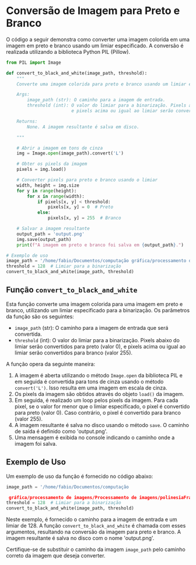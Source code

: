 # Conversão de Imagem para Preto e Branco

O código a seguir demonstra como converter uma imagem colorida em uma imagem em preto e branco usando um limiar especificado. A conversão é realizada utilizando a biblioteca Python PIL (Pillow).

```python
from PIL import Image

def convert_to_black_and_white(image_path, threshold):
    """
    Converte uma imagem colorida para preto e branco usando um limiar especificado.

    Args:
        image_path (str): O caminho para a imagem de entrada.
        threshold (int): O valor do limiar para a binarização. Pixels abaixo do limiar serão convertidos para preto,
                         e pixels acima ou igual ao limiar serão convertidos para branco.

    Returns:
        None. A imagem resultante é salva em disco.

    """

    # Abrir a imagem em tons de cinza
    img = Image.open(image_path).convert('L')

    # Obter os pixels da imagem
    pixels = img.load()

    # Converter pixels para preto e branco usando o limiar
    width, height = img.size
    for y in range(height):
        for x in range(width):
            if pixels[x, y] < threshold:
                pixels[x, y] = 0  # Preto
            else:
                pixels[x, y] = 255  # Branco

    # Salvar a imagem resultante
    output_path = 'output.png'
    img.save(output_path)
    print(f"A imagem em preto e branco foi salva em {output_path}.")

# Exemplo de uso
image_path = '/home/fabio/Documentos/computação gráfica/processamento de imagens/Processamento de imagens/polinesiaFrancesa.png'
threshold = 128  # Limiar para a binarização
convert_to_black_and_white(image_path, threshold)
```

## Função `convert_to_black_and_white`

Esta função converte uma imagem colorida para uma imagem em preto e branco, utilizando um limiar especificado para a binarização. Os parâmetros da função são os seguintes:

- `image_path` (str): O caminho para a imagem de entrada que será convertida.
- `threshold` (int): O valor do limiar para a binarização. Pixels abaixo do limiar serão convertidos para preto (valor 0),
  e pixels acima ou igual ao limiar serão convertidos para branco (valor 255).

A função opera da seguinte maneira:

1. A imagem é aberta utilizando o método `Image.open` da biblioteca PIL e em seguida é convertida para tons de cinza usando o método `convert('L')`. Isso resulta em uma imagem em escala de cinza.
2. Os pixels da imagem são obtidos através do objeto `load()` da imagem.
3. Em seguida, é realizado um loop pelos pixels da imagem. Para cada pixel, se o valor for menor que o limiar especificado, o pixel é convertido para preto (valor 0). Caso contrário, o pixel é convertido para branco (valor 255).
4. A imagem resultante é salva no disco usando o método `save`. O caminho de saída é definido como 'output.png'.
5. Uma mensagem é exibida no console indicando o caminho onde a imagem foi salva.

## Exemplo de Uso

Um exemplo de uso da função é fornecido no código abaixo:

```python
image_path = '/home/fabio/Documentos/computação

 gráfica/processamento de imagens/Processamento de imagens/polinesiaFrancesa.png'
threshold = 128  # Limiar para a binarização
convert_to_black_and_white(image_path, threshold)
```

Neste exemplo, é fornecido o caminho para a imagem de entrada e um limiar de 128. A função `convert_to_black_and_white` é chamada com esses argumentos, resultando na conversão da imagem para preto e branco. A imagem resultante é salva no disco com o nome 'output.png'.

Certifique-se de substituir o caminho da imagem `image_path` pelo caminho correto da imagem que deseja converter.